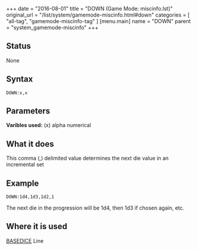 +++
date = "2016-08-01"
title = "DOWN (Game Mode: miscinfo.lst)"
original_url = "/list/system/gamemode-miscinfo.html#down"
categories = [ "all-tag", "gamemode-miscinfo-tag" ]
[menu.main]
    name = "DOWN"
    parent = "system_gamemode-miscinfo"
+++

## Status

None

## Syntax

`DOWN:x,x`

## Parameters




**Varibles used:** (x) alpha numerical

What it does
------------

This comma (,) delimited value determines the next die value in an
incremental set

Example
-------

`DOWN:1d4,1d3,1d2,1`

The next die in the progression will be 1d4, then 1d3 if chosen again,
etc.

Where it is used
----------------

[BASEDICE](/list/system/gamemode-miscinfo/basedice.html) Line

